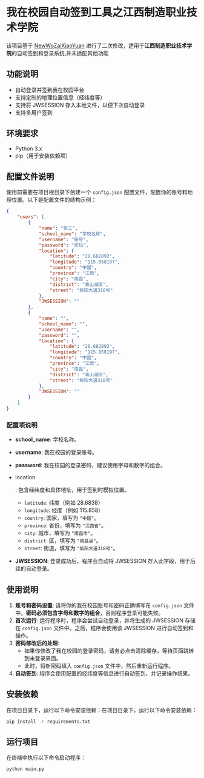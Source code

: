 # 我在校园自动签到工具之江西制造职业技术学院

该项目基于 [NewWoZaiXiaoYuan](https://github.com/LinChiQ/NewWoZaiXiaoYuan) 进行了二次修改，适用于**江西制造职业技术学院**的自动签到和登录系统,并未适配其他功能



## 功能说明

- 自动登录并签到我在校园平台
- 支持定制的地理位置信息（经纬度等）
- 支持将 JWSESSION 存入本地文件，以便下次自动登录
- 支持多用户签到

## 环境要求

- Python 3.x
- pip（用于安装依赖项）

## 配置文件说明

使用前需要在项目根目录下创建一个 `config.json` 配置文件，配置你的账号和地理位置。以下是配置文件的结构示例：

```json
{
    "users": [
        {
            "name": "张三",
            "school_name": "学校名称",
            "username": "账号",
            "password": "密码",
            "location": {
                "latitude": "28.682892",
                "longitude": "115.858197",
                "country": "中国",
                "province": "江西",
                "city": "南昌",
                "district": "青山湖区",
                "street": "紫阳大道318号"
            },
            "JWSESSION": ""
        },
        {
            "name": "",
            "school_name": "",
            "username": "",
            "password": "",
            "location": {
                "latitude": "28.682892",
                "longitude": "115.858197",
                "country": "中国",
                "province": "江西",
                "city": "南昌",
                "district": "青山湖区",
                "street": "紫阳大道318号"
            },
            "JWSESSION": ""
        }
    ]
}
```



### 配置项说明

- **school_name**: 学校名称。

- **username**: 我在校园的登录账号。

- **password**: 我在校园的登录密码，建议使用字母和数字的组合。

- location

  : 包含经纬度和具体地址，用于签到时模拟位置。

  - `latitude`: 纬度（例如 28.6838）
  - `longitude`: 经度（例如 115.858）
  - `country`: 国家，填写为 `"中国"`。
  - `province`: 省份，填写为 `"江西省"`。
  - `city`: 城市，填写为 `"南昌市"`。
  - `district`: 区，填写为 `"南昌县"`。
  - `street`: 街道，填写为 `"紫阳大道318号"`。

- **JWSESSION**: 登录成功后，程序会自动将 JWSESSION 存入此字段，用于后续的自动登录。

## 使用说明

1. **账号和密码设置**:
   请将你的我在校园账号和密码正确填写在 `config.json` 文件中。**密码必须包含字母和数字的组合**，否则程序登录可能失败。
2. **首次运行**:
   运行程序时，程序会尝试自动登录，并将生成的 JWSESSION 存储在 `config.json` 文件中。之后，程序会使用该 JWSESSION 进行自动签到和操作。
3. **密码修改后的处理**:
   - 如果你修改了我在校园的登录密码，请务必点击清除缓存，等待页面跳转到未登录界面。
   - 此时，将新密码填入 `config.json` 文件中，然后重新运行程序。
4. **自动签到**:
   程序会使用配置的经纬度等信息进行自动签到，并记录操作结果。

## 安装依赖

在项目目录下，运行以下命令安装依赖：在项目目录下，运行以下命令安装依赖：

```bash
pip install -r requirements.txt
```

## 运行项目

在终端中执行以下命令启动程序：

```bash
python main.py
```
